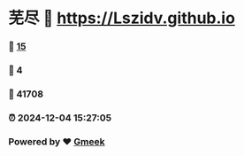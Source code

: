 # 芜尽 :link: https://Lszidv.github.io 
### :page_facing_up: [15](https://Lszidv.github.io/tag.html) 
### :speech_balloon: 4 
### :hibiscus: 41708 
### :alarm_clock: 2024-12-04 15:27:05 
### Powered by :heart: [Gmeek](https://github.com/Meekdai/Gmeek)
